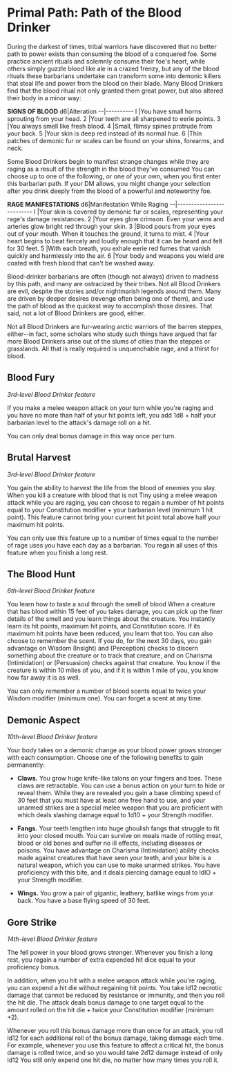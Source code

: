 # Primal Path: Path of the Blood Drinker
During the darkest of times, tribal warriors have discovered that no better path to power exists than consuming the blood of a conquered foe. Some practice ancient rituals and solemnly consume their foe's heart, while others simply guzzle blood like ale in a crazed frenzy, but any of the blood rituals these barbarians undertake can transform some into demonic killers that steal life and power from the blood on their blade. Many Blood Drinkers find that the blood ritual not only granted them great power, but also altered their body in a minor way:

**SIGNS OF BLOOD**
d6|Alteration
--|----------
l |You have small horns sprouting from your head.
2 |Your teeth are all sharpened to eerie points.
3 |You always smell like fresh blood.
4 |Small, flimsy spines protrude from your back.
5 |Your skin is deep red instead of its normal hue.
6 |Thin patches of demonic fur or scales can be found on your shins, forearms, and neck.

Some Blood Drinkers begin to manifest strange changes while they are raging as a result of the strength in the blood they've consumed You can choose up to one of the following, or one of your own, when you first enter this barbarian path. If your DM allows, you might change your selection after you drink deeply from the blood of a powerful and noteworthy foe.

**RAGE MANIFESTATIONS**
d6|Manifestation While Raging
--|--------------------------
l |Your skin is covered by demonic fur or scales, representing your rage's damage resistances.
2 |Your eyes glow crimson. Even your veins and arteries glow bright red through your skin.
3 |Blood pours from your eyes out of your mouth. When it touches the ground, it turns to mist.
4 |Your heart begins to beat fiercely and loudly enough that it can be heard and felt for 30 feet.
5 |With each breath, you exhale eerie red fumes that vanish quickly and harmlessly into the air.
6 |Your body and weapons you wield are coated with fresh blood that can't be washed away.

Blood-drinker barbarians are often (though not always) driven to madness by this path, and many are ostracized by their tribes. Not all Blood Drinkers are evil, despite the stories and/or nightmarish legends around them. Many are driven by deeper desires (revenge often being one of them), and use the path of blood as the quickest way to accomplish those desires. That said, not a lot of Blood Drinkers are good, either.

Not all Blood Drinkers are fur-wearing arctic warriors of the barren steppes, either--in fact, some scholars who study such things have argued that far more Blood Drinkers arise out of the slums of cities than the steppes or grasslands. All that is really required is unquenchable rage, and a thirst for blood.

## Blood Fury
*3rd-level Blood Drinker feature*

If you make a melee weapon attack on your turn while you're raging and you have no more than half of your hit points left, you add 1d8 + half your barbarian level to the attack's damage roll on a hit. 

You can only deal bonus damage in this way once per turn.

## Brutal Harvest
*3rd-level Blood Drinker feature*

You gain the ability to harvest the life from the blood of enemies you slay. When you kill a creature with blood that is not Tiny using a melee weapon attack while you are raging, you can choose to regain a number of hit points equal to your Constitution modifier + your barbarian level (minimum 1 hit point). This feature cannot bring your current hit point total above half your maximum hit points. 

You can only use this feature up to a number of times equal to the number of rage uses you have each day as a barbarian. You regain all uses of this feature when you finish a long rest.

## The Blood Hunt
*6th-level Blood Drinker feature*

You learn how to taste a soul through the smell of blood When a creature that has blood within 15 feet of you takes damage, you can pick up the finer details of the smell and you learn things about the creature. You instantly learn its hit points, maximum hit points, and Constitution score. If its maximum hit points have been reduced, you learn that too. You can also choose to remember the scent. If you do, for the next 30 days, you gain advantage on Wisdom (Insight) and (Perception) checks to discern something about the creature or to track that creature, and on Charisma (Intimidation) or (Persuasion) checks against that creature. You know if the creature is within 10 miles of you, and if it is within 1 mile of you, you know how far away it is as well.

You can only remember a number of blood scents equal to twice your Wisdom modifier (minimum one). You can forget a scent at any time.

## Demonic Aspect
*10th-level Blood Drinker feature*

Your body takes on a demonic change as your blood power grows stronger with each consumption. Choose one of the following benefits to gain permanently:

* **Claws.** You grow huge knife-like talons on your fingers and toes. These claws are retractable. You can use a bonus action on your turn to hide or reveal them. While they are revealed you gain a base climbing speed of 30 feet that you must have at least one free hand to use, and your unarmed strikes are a special melee weapon that you are proficient with which deals slashing damage equal to 1d10 + your Strength modifier.

* **Fangs.** Your teeth lengthen into huge ghoulish fangs that struggle to fit into your closed mouth. You can survive on meals made of rotting meat, blood or old bones and suffer no ill effects, including diseases or poisons. You have advantage on Charisma (Intimidation) ability checks made against creatures that have seen your teeth, and your bite is a natural weapon, which you can use to make unarmed strikes. You have proficiency with this bite, and it deals piercing damage equal to ldlO + your Strength modifier.

* **Wings.** You grow a pair of gigantic, leathery, batlike wings from your back. You have a base flying speed of 30 feet.

## Gore Strike
*14th-level Blood Drinker feature*

The fell power in your blood grows stronger. Whenever you finish a long rest, you regain a number of extra expended hit dice equal to your proficiency bonus.

In addition, when you hit with a melee weapon attack while you're raging, you can expend a hit die without regaining hit points. You take ld12 necrotic damage that cannot be reduced by resistance or immunity, and then you roll the hit die. The attack deals bonus damage to one target equal to the amount rolled on the hit die + twice your Constitution modifier (minimum +2).

Whenever you roll this bonus damage more than once for an attack, you roll ld12 for each additional roll of the bonus damage, taking damage each time. For example, whenever you use this feature to affect a critical hit, the bonus damage is rolled twice, and so you would take 2d12 damage instead of only ld12 You still only expend one hit die, no matter how many times you roll it.
